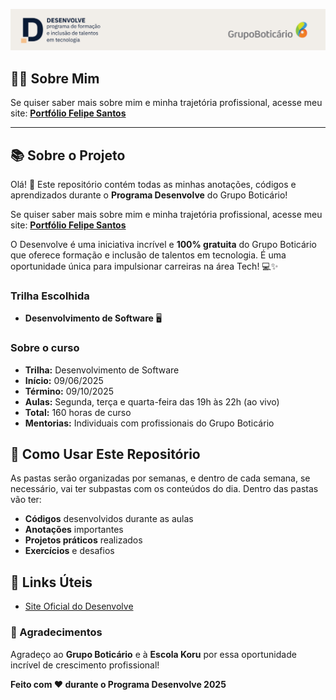 ![Banner do Programa Desenvolve](banner.jpg)

## 👨‍💻 Sobre Mim

Se quiser saber mais sobre mim e minha trajetória profissional, acesse meu site: **[Portfólio Felipe Santos](https://webcvfelipe.vercel.app/home)**

---

## 📚 Sobre o Projeto

Olá! 👋 Este repositório contém todas as minhas anotações, códigos e aprendizados durante o **Programa Desenvolve** do Grupo Boticário! 

Se quiser saber mais sobre mim e minha trajetória profissional, acesse meu site: **[Portfólio Felipe Santos](https://webcvfelipe.vercel.app/home)**

O Desenvolve é uma iniciativa incrível e **100% gratuita** do Grupo Boticário que oferece formação e inclusão de talentos em tecnologia. É uma oportunidade única para impulsionar carreiras na área Tech! 💻✨

### Trilha Escolhida
- **Desenvolvimento de Software** 🖥️

### Sobre o curso
- **Trilha:** Desenvolvimento de Software
- **Início:** 09/06/2025
- **Término:** 09/10/2025
- **Aulas:** Segunda, terça e quarta-feira das 19h às 22h (ao vivo)
- **Total:** 160 horas de curso
- **Mentorias:** Individuais com profissionais do Grupo Boticário


## 📝 Como Usar Este Repositório

As pastas serão organizadas por semanas, e dentro de cada semana, se necessário, vai ter subpastas com os conteúdos do dia.
Dentro das pastas vão ter:
- **Códigos** desenvolvidos durante as aulas
- **Anotações** importantes
- **Projetos práticos** realizados
- **Exercícios** e desafios

## 🔗 Links Úteis

- [Site Oficial do Desenvolve](https://desenvolve.grupoboticario.com.br/)


### 💖 Agradecimentos

Agradeço ao **Grupo Boticário** e à **Escola Koru** por essa oportunidade incrível de crescimento profissional! 


**Feito com ❤️ durante o Programa Desenvolve 2025** 